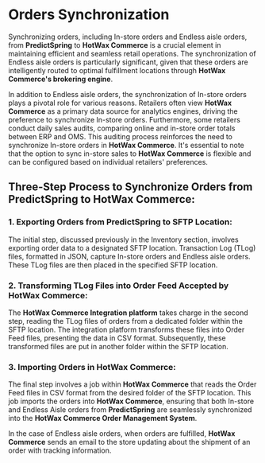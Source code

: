 # Orders Synchronization

Synchronizing orders, including In-store orders and Endless aisle orders, from **PredictSpring** to **HotWax Commerce** is a crucial element in maintaining efficient and seamless retail operations. The synchronization of Endless aisle orders is particularly significant, given that these orders are intelligently routed to optimal fulfillment locations through **HotWax Commerce's brokering engine**.

In addition to Endless aisle orders, the synchronization of In-store orders plays a pivotal role for various reasons. Retailers often view **HotWax Commerce** as a primary data source for analytics engines, driving the preference to synchronize In-store orders. Furthermore, some retailers conduct daily sales audits, comparing online and in-store order totals between ERP and OMS. This auditing process reinforces the need to synchronize In-store orders in **HotWax Commerce**. It's essential to note that the option to sync in-store sales to **HotWax Commerce** is flexible and can be configured based on individual retailers' preferences.

## Three-Step Process to Synchronize Orders from PredictSpring to HotWax Commerce:

### 1. Exporting Orders from PredictSpring to SFTP Location:

The initial step, discussed previously in the Inventory section, involves exporting order data to a designated SFTP location. Transaction Log (TLog) files, formatted in JSON, capture In-store orders and Endless aisle orders. These TLog files are then placed in the specified SFTP location.

### 2. Transforming TLog Files into Order Feed Accepted by HotWax Commerce:

The **HotWax Commerce Integration platform** takes charge in the second step, reading the TLog files of orders from a dedicated folder within the SFTP location. The integration platform transforms these files into Order Feed files, presenting the data in CSV format. Subsequently, these transformed files are put in another folder within the SFTP location.

### 3. Importing Orders in HotWax Commerce:

The final step involves a job within **HotWax Commerce** that reads the Order Feed files in CSV format from the desired folder of the SFTP location. This job imports the orders into **HotWax Commerce**, ensuring that both In-store and Endless Aisle orders from **PredictSpring** are seamlessly synchronized into the **HotWax Commerce Order Management System**.

In the case of Endless aisle orders, when orders are fulfilled, **HotWax Commerce** sends an email to the store updating about the shipment of an order with tracking information.
